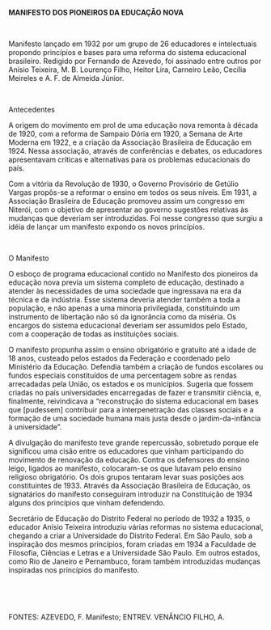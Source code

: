 **MANIFESTO DOS PIONEIROS DA EDUCAÇÃO NOVA**

 

Manifesto lançado em 1932 por um grupo de 26 educadores e intelectuais
propondo princípios e bases para uma reforma do sistema educacional
brasileiro. Redigido por Fernando de Azevedo, foi assinado entre outros
por Anísio Teixeira, M. B. Lourenço Filho, Heitor Lira, Carneiro Leão,
Cecília Meireles e A. F. de Almeida Júnior.

 

Antecedentes

A origem do movimento em prol de uma educação nova remonta à década de
1920, com a reforma de Sampaio Dória em 1920, a Semana de Arte Moderna
em 1922, e a criação da Associação Brasileira de Educação em 1924. Nessa
associação, através de conferências e debates, os educadores
apresentavam críticas e alternativas para os problemas educacionais do
país.

Com a vitória da Revolução de 1930, o Governo Provisório de Getúlio
Vargas propôs-se a reformar o ensino em todos os seus níveis. Em 1931, a
Associação Brasileira de Educação promoveu assim um congresso em
Niterói, com o objetivo de apresentar ao governo sugestões relativas às
mudanças que deveriam ser introduzidas. Foi nesse congresso que surgiu a
idéia de lançar um manifesto expondo os novos princípios.

 

O Manifesto

O esboço de programa educacional contido no Manifesto dos pioneiros da
educação nova previa um sistema completo de educação, destinado a
atender às necessidades de uma sociedade que ingressava na era da
técnica e da indústria. Esse sistema deveria atender também a toda a
população, e não apenas a uma minoria privilegiada, constituindo um
instrumento de libertação não só da ignorância como da miséria. Os
encargos do sistema educacional deveriam ser assumidos pelo Estado, com
a cooperação de todas as instituições sociais.

O manifesto propunha assim o ensino obrigatório e gratuito até a idade
de 18 anos, custeado pelos estados da Federação e coordenado pelo
Ministério da Educação. Defendia também a criação de fundos escolares ou
fundos especiais constituídos de uma percentagem sobre as rendas
arrecadadas pela União, os estados e os municípios. Sugeria que fossem
criadas no país universidades encarregadas de fazer e transmitir
ciência, e, finalmente, reivindicava a “reconstrução do sistema
educacional em bases que [pudessem] contribuir para a interpenetração
das classes sociais e a formação de uma sociedade humana mais justa
desde o jardim-da-infância à universidade”.

A divulgação do manifesto teve grande repercussão, sobretudo porque ele
significou uma cisão entre os educadores que vinham participando do
movimento de renovação da educação. Contra os defensores do ensino
leigo, ligados ao manifesto, colocaram-se os que lutavam pelo ensino
religioso obrigatório. Os dois grupos tentaram levar suas posições aos
constituintes de 1933. Através da Associação Brasileira de Educação, os
signatários do manifesto conseguiram introduzir na Constituição de 1934
alguns dos princípios que vinham defendendo.

Secretário de Educação do Distrito Federal no período de 1932 a 1935, o
educador Anísio Teixeira introduziu várias reformas no sistema
educacional, chegando a criar a Universidade do Distrito Federal. Em São
Paulo, sob a inspiração dos mesmos princípios, foram criadas em 1934 a
Faculdade de Filosofia, Ciências e Letras e a Universidade São Paulo. Em
outros estados, como Rio de Janeiro e Pernambuco, foram também
introduzidas mudanças inspiradas nos princípios do manifesto.

 

 

FONTES: AZEVEDO, F. Manifesto; ENTREV. VENÂNCIO FILHO, A.

 
